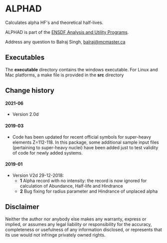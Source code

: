 # ALPHAD
Calculates alpha HF's and theoretical half-lives.

ALPHAD is part of the [ENSDF Analysis and Utility Programs](https://nds.iaea.org/public/ensdf_pgm/).

Address any question to Balraj Singh, balraj@mcmaster.ca

## Executables
The **executable** directory contains the windows executable.
For Linux and Mac platforms, a make file is provided in the **src** directory


## Change history

#### 2021-06
* Version 2.0d

#### 2019-03
* Code has been updated for recent official symbols for super-heavy elements Z=112-118. In this package, some additional sample input files (pertaining to super-heavy nuclei) have been added just to test validity of code for newly added systems.

#### 2019-01
* Version V2d 29-12-2018:
  - **1** Alpha record with no intensity: the record is now ignored for calculation of Abundance, Half-life and Hindrance
  - **2** Bug fixing for radius parameter and Hindrance of unplaced alpha

## Disclaimer

Neither the author nor anybody else makes any warranty, express or implied, or assumes any legal liability or responsibility for the accuracy, completeness or usefulness of any information disclosed, or represents that its use would not infringe privately owned rights.
